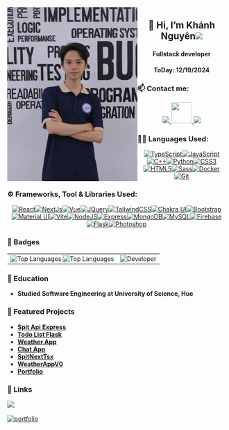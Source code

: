 <img align="left" src="Private/images/kn.jpg" width=300>
<p align="center">
  <h2 align="center">
  💞️ Hi, I’m Khánh Nguyên<image src="https://user-images.githubusercontent.com/26017543/213809353-c908d93c-3dff-4694-9d13-e0e5cbdb879c.png" width="35">
  </h3>
</p>
<p align="center">
  <h4 align="center">Fullstack developer</h4>
  <h4 align="center">ToDay: 12/19/2024</h4>
</p>

### 📫 Contact me:

<p align="center">
  <a href="https://www.facebook.com/knguyen1411b/" alt="Facebook">
    <img src="https://img.icons8.com/fluent/48/000000/facebook-new.png" />
  </a>
  <a href="https://www.instagram.com/knguyen1411b/" alt="Instagram">
    <img src="https://img.icons8.com/?size=256&id=Xy10Jcu1L2Su&format=png" width="48" height="48"/>
  </a>
  <a href="mailto:nguyendinhkhanhnguyen1@gmail.com" alt="Email">
    <img src="https://img.icons8.com/fluent/48/000000/mailing.png"/>
  </a>
</p>

### 🧑‍💻 Languages Used:

<p align="center">
  <a href="https://www.typescriptlang.org/" target="_blank" rel="noreferrer"><img src="https://raw.githubusercontent.com/danielcranney/readme-generator/main/public/icons/skills/typescript-colored.svg" width="45" height="45" alt="TypeScript" /></a><a href="https://developer.mozilla.org/en-US/docs/Web/JavaScript" target="_blank" rel="noreferrer"><img src="https://raw.githubusercontent.com/danielcranney/readme-generator/main/public/icons/skills/javascript-colored.svg" width="45" height="45" alt="JavaScript" /></a><a href="https://docs.microsoft.com/en-us/cpp/?view=msvc-170" target="_blank" rel="noreferrer"><img src="https://raw.githubusercontent.com/danielcranney/readme-generator/main/public/icons/skills/cplusplus-colored.svg" width="45" height="45" alt="C++" /></a><a href="https://www.python.org/" target="_blank" rel="noreferrer"><img src="https://raw.githubusercontent.com/danielcranney/readme-generator/main/public/icons/skills/python-colored.svg" width="45" height="45" alt="Python" /></a><a href="https://www.w3.org/TR/CSS/#css" target="_blank" rel="noreferrer"><img src="https://raw.githubusercontent.com/danielcranney/readme-generator/main/public/icons/skills/css3-colored.svg" width="45" height="45" alt="CSS3" /></a><a href="https://developer.mozilla.org/en-US/docs/Glossary/HTML5" target="_blank" rel="noreferrer"><img src="https://raw.githubusercontent.com/danielcranney/readme-generator/main/public/icons/skills/html5-colored.svg" width="45" height="45" alt="HTML5" /></a><a href="https://sass-lang.com/" target="_blank" rel="noreferrer"><img src="https://raw.githubusercontent.com/danielcranney/readme-generator/main/public/icons/skills/sass-colored.svg" width="45" height="45" alt="Sass" /></a><a href="https://www.docker.com/" target="_blank" rel="noreferrer"><img src="https://raw.githubusercontent.com/danielcranney/readme-generator/main/public/icons/skills/docker-colored.svg" width="45" height="45" alt="Docker" /></a><a href="https://git-scm.com/" target="_blank" rel="noreferrer"><img src="https://raw.githubusercontent.com/danielcranney/readme-generator/main/public/icons/skills/git-colored.svg" width="45" height="45" alt="Git" /></a>
</p>

### ⚙️ Frameworks, Tool & Libraries Used:

<p align="center">
<a href="https://reactjs.org/" target="_blank" rel="noreferrer"><img src="https://raw.githubusercontent.com/danielcranney/readme-generator/main/public/icons/skills/react-colored.svg" width="45" height="45" alt="React" /></a><a href="https://nextjs.org/docs" target="_blank" rel="noreferrer"><img src="https://raw.githubusercontent.com/danielcranney/readme-generator/main/public/icons/skills/nextjs-colored.svg" width="45" height="45" alt="NextJs" /></a><a href="https://vuejs.org/" target="_blank" rel="noreferrer"><img src="https://raw.githubusercontent.com/danielcranney/readme-generator/main/public/icons/skills/vuejs-colored.svg" width="45" height="45" alt="Vue" /></a><a href="https://jquery.com/" target="_blank" rel="noreferrer"><img src="https://raw.githubusercontent.com/danielcranney/readme-generator/main/public/icons/skills/jquery-colored.svg" width="45" height="45" alt="JQuery" /></a><a href="https://tailwindcss.com/" target="_blank" rel="noreferrer"><img src="https://raw.githubusercontent.com/danielcranney/readme-generator/main/public/icons/skills/tailwindcss-colored.svg" width="45" height="45" alt="TailwindCSS" /></a><a href="https://chakra-ui.com/" target="_blank" rel="noreferrer"><img src="https://raw.githubusercontent.com/danielcranney/readme-generator/main/public/icons/skills/chakra-colored.svg" width="45" height="45" alt="Chakra UI" /></a><a href="https://getbootstrap.com/" target="_blank" rel="noreferrer"><img src="https://raw.githubusercontent.com/danielcranney/readme-generator/main/public/icons/skills/bootstrap-colored.svg" width="45" height="45" alt="Bootstrap" /></a><a href="https://mui.com/" target="_blank" rel="noreferrer"><img src="https://raw.githubusercontent.com/danielcranney/readme-generator/main/public/icons/skills/materialui-colored.svg" width="45" height="45" alt="Material UI" /></a><a href="https://vitejs.dev/" target="_blank" rel="noreferrer"><img src="https://raw.githubusercontent.com/danielcranney/readme-generator/main/public/icons/skills/vite-colored.svg" width="45" height="45" alt="Vite" /></a><a href="https://nodejs.org/en/" target="_blank" rel="noreferrer"><img src="https://raw.githubusercontent.com/danielcranney/readme-generator/main/public/icons/skills/nodejs-colored.svg" width="45" height="45" alt="NodeJS" /></a><a href="https://expressjs.com/" target="_blank" rel="noreferrer"><img src="https://raw.githubusercontent.com/danielcranney/readme-generator/main/public/icons/skills/express-colored.svg" width="45" height="45" alt="Express" /></a><a href="https://www.mongodb.com/" target="_blank" rel="noreferrer"><img src="https://raw.githubusercontent.com/danielcranney/readme-generator/main/public/icons/skills/mongodb-colored.svg" width="45" height="45" alt="MongoDB" /></a><a href="https://www.mysql.com/" target="_blank" rel="noreferrer"><img src="https://raw.githubusercontent.com/danielcranney/readme-generator/main/public/icons/skills/mysql-colored.svg" width="45" height="45" alt="MySQL" /></a><a href="https://firebase.google.com/" target="_blank" rel="noreferrer"><img src="https://raw.githubusercontent.com/danielcranney/readme-generator/main/public/icons/skills/firebase-colored.svg" width="45" height="45" alt="Firebase" /></a><a href="https://flask.palletsprojects.com/en/2.0.x/" target="_blank" rel="noreferrer"><img src="https://raw.githubusercontent.com/danielcranney/readme-generator/main/public/icons/skills/flask-colored.svg" width="45" height="45" alt="Flask" /></a><a href="https://www.adobe.com/uk/products/photoshop.html" target="_blank" rel="noreferrer"><img src="https://raw.githubusercontent.com/danielcranney/readme-generator/main/public/icons/skills/photoshop-colored.svg" width="45" height="45" alt="Photoshop" /></a>
</p>

### 👑 Badges

<p align="center">
  <table style="width:100%;">
    <tr>
      <td>
        <img src="https://github-readme-stats.vercel.app/api/top-langs?username=KNguyen-1411&hide=html,scss,stylus,blade,jupyter%20notebook,vim%20script,css,shell3&theme=tokyonight&show_icons=true&layout=compact" alt="Top Languages" width="100%"/>
        <img src="https://github-readme-stats.vercel.app/api?username=knguyen-1411&show_icons=true&hide=issues,contribs&count_private=true&theme=tokyonight&show_icons=true" alt="Top Languages" width="100%"/>
      <td>
          <img src="https://media1.giphy.com/media/v1.Y2lkPTc5MGI3NjExdnpmNDVxZHpmNXU1OWRpdnIybDZqaTN5NXNoNGRodWRydjdueDNteCZlcD12MV9naWZzX3NlYXJjaCZjdD1n/sthmCnCpfr8M8jtTQy/giphy.webp" alt="Developer" width="100%" height="100%"/>
      </td>
    </tr>
  </table>
</p>

### 🏫 Education

- **Studied Software Engineering at University of Science, Hue**

### 📁 Featured Projects

- [**Spit Api Express**](https://github.com/KNguyen-1411/spit_api_express)
- [**Todo List Flask**](https://github.com/KNguyen-1411/TodoList_Flask)
- [**Weather App**](https://github.com/KNguyen-1411/weather-app)
- [**Chat App**](https://github.com/KNguyen-1411/Chat-App)
- [**SpitNextTsx**](https://github.com/KNguyen-1411/SpitNextTsx)
- [**WeatherAppV0**](https://github.com/KNguyen-1411/weatherapp)
- [**Portfolio**](https://github.com/KNguyen-1411/portfilio)

### 🔗 Links

![](https://komarev.com/ghpvc/?username=KNguyen-1411&style=for-the-badge)

[![portfolio](https://img.shields.io/badge/my_portfolio-000?style=for-the-badge&logo=ko-fi&logoColor=white)](https://knguyen-1411.github.io/Portfolio/#)
